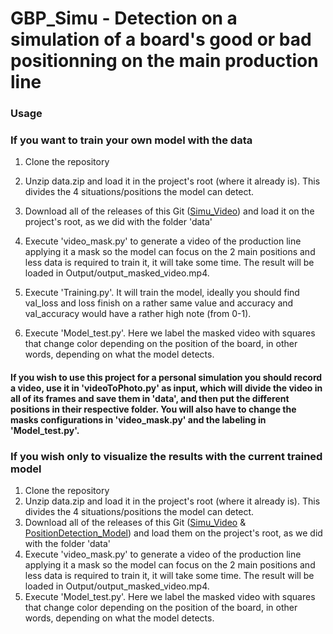 # GBP_Simu - Detection on a simulation of a board's good or bad positionning on the main production line

### Usage
### If you want to train your own model with the data
1. Clone the repository  
2. Unzip data.zip and load it in the project's root (where it already is). This divides the 4 situations/positions the model can detect.  
3. Download all of the releases of this Git ([Simu_Video](https://github.com/IsmaTIBU/GBP_Simu/releases/tag/Simu_Video)) and load it on the project's root, as we did with the folder 'data'  
4. Execute 'video_mask.py' to generate a video of the production line applying it a mask so the model can focus on the 2 main positions and less data is required to train it, it will take some time. The result will be loaded in Output/output_masked_video.mp4.  
5. Execute 'Training.py'. It will train the model, ideally you should find val_loss and loss finish on a rather same value and accuracy and val_accuracy would have a rather high note (from 0-1).

6. Execute 'Model_test.py'. Here we label the masked video with squares that change color depending on the position of the board, in other words, depending on what the model detects.

#### If you wish to use this project for a personal simulation you should record a video, use it in 'videoToPhoto.py' as input, which will divide the video in all of its frames and save them in 'data', and then put the different positions in their respective folder. You will also have to change the masks configurations in 'video_mask.py' and the labeling in 'Model_test.py'.   

### If you wish only to visualize the results with the current trained model  
1. Clone the repository
2. Unzip data.zip and load it in the project's root (where it already is). This divides the 4 situations/positions the model can detect.
3. Download all of the releases of this Git ([Simu_Video](https://github.com/IsmaTIBU/GBP_Simu/releases/tag/Simu_Video) & [PositionDetection_Model](https://github.com/IsmaTIBU/GBP_Simu/releases/tag/PosiotionDetection_Model)) and load them on the project's root, as we did with the folder 'data'  
4. Execute 'video_mask.py' to generate a video of the production line applying it a mask so the model can focus on the 2 main positions and less data is required to train it, it will take some time. The result will be loaded in Output/output_masked_video.mp4.  
5. Execute 'Model_test.py'. Here we label the masked video with squares that change color depending on the position of the board, in other words, depending on what the model detects.

